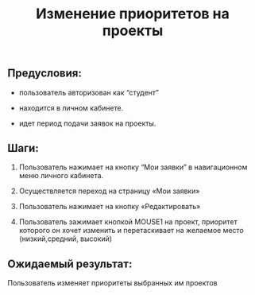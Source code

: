 ﻿---
order: 1
title: Изменение приоритетов на проекты 
---

## Предусловия:

-  пользователь авторизован как “студент”

-  находится в личном кабинете.

-  идет период подачи заявок на проекты.

## Шаги:

1. Пользователь нажимает на кнопку “Мои заявки”  в навигационном меню личного кабинета.

2. Осуществляется переход на страницу «Мои заявки»

3. Пользователь нажимает на кнопку «Редактировать»

4. Пользователь зажимает кнопкой MOUSE1 на проект, приоритет которого он хочет изменить и перетаскивает на желаемое место (низкий,средний, высокий)

## Ожидаемый результат:

Пользователь изменяет приоритеты выбранных им проектов
